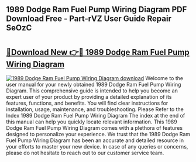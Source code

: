 ## 1989 Dodge Ram Fuel Pump Wiring Diagram PDF Download Free - Part-rVZ User Guide Repair SeOzC

# <h2><a href="http://dfmyntn.blite.top/?on=1989+Dodge+Ram+Fuel+Pump+Wiring+Diagram">🔗Download New 👉🔴 1989 Dodge Ram Fuel Pump Wiring Diagram</a></h2>

[![1989 Dodge Ram Fuel Pump Wiring Diagram download](https://i.imgur.com/lujVjoI.png)](http://dfmyntn.blite.top/?on=1989+Dodge+Ram+Fuel+Pump+Wiring+Diagram)
Welcome to the user manual for your newly obtained 1989 Dodge Ram Fuel Pump Wiring Diagram. This comprehensive guide is intended to help you become an expert user of your product by providing a detailed explanation of its features, functions, and benefits. You will find clear instructions for installation, usage, maintenance, and troubleshooting. Please Refer to the Index 1989 Dodge Ram Fuel Pump Wiring Diagram The index at the end of this manual can help you quickly locate relevant information. This 1989 Dodge Ram Fuel Pump Wiring Diagram comes with a plethora of features designed to personalize your experience. We trust that the 1989 Dodge Ram Fuel Pump Wiring Diagram has been an accurate and detailed resource in your efforts to master your new device. In case of any queries or concerns, please do not hesitate to reach out to our customer service team.

